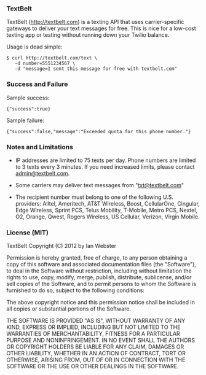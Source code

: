 ### TextBelt
TextBelt (http://textbelt.com) is a texting API that uses carrier-specific gateways to deliver your text messages for free.  This is nice for a low-cost texting app or testing without running down your Twilio balance.

Usage is dead simple:

```
$ curl http://textbelt.com/text \
   -d number=5551234567 \
   -d "message=I sent this message for free with textbelt.com"
```

### Success and Failure
Sample success:

```
{"success":true}
```

Sample failure:

```
{"success":false,"message":"Exceeded quota for this phone number."}
```

### Notes and Limitations

 *  IP addresses are limited to 75 texts per day.  Phone numbers are limited to 3 texts every 3 minutes.  If you need increased limits, please contact admin@textbelt.com.

 *  Some carriers may deliver text messages from "txt@textbelt.com"

 *  The recipient number must belong to one of the following U.S. providers: Alltel, Ameritech, AT&T Wireless, Boost, CellularOne, Cingular, Edge Wireless, Sprint PCS, Telus Mobility, T-Mobile, Metro PCS, Nextel, O2, Orange, Qwest, Rogers Wireless, US Cellular, Verizon, Virgin Mobile.

### License (MIT)

TextBelt
Copyright (C) 2012 by Ian Webster

Permission is hereby granted, free of charge, to any person obtaining a copy of this software and associated documentation files (the "Software"), to deal in the Software without restriction, including without limitation the rights to use, copy, modify, merge, publish, distribute, sublicense, and/or sell copies of the Software, and to permit persons to whom the Software is furnished to do so, subject to the following conditions:

The above copyright notice and this permission notice shall be included in all copies or substantial portions of the Software.

THE SOFTWARE IS PROVIDED "AS IS", WITHOUT WARRANTY OF ANY KIND, EXPRESS OR IMPLIED, INCLUDING BUT NOT LIMITED TO THE WARRANTIES OF MERCHANTABILITY, FITNESS FOR A PARTICULAR PURPOSE AND NONINFRINGEMENT. IN NO EVENT SHALL THE AUTHORS OR COPYRIGHT HOLDERS BE LIABLE FOR ANY CLAIM, DAMAGES OR OTHER LIABILITY, WHETHER IN AN ACTION OF CONTRACT, TORT OR OTHERWISE, ARISING FROM, OUT OF OR IN CONNECTION WITH THE SOFTWARE OR THE USE OR OTHER DEALINGS IN THE SOFTWARE.
